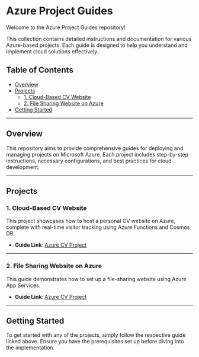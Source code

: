 # Azure Project Guides

Welcome to the Azure Project Guides repository!

This collection contains detailed instructions and documentation for various Azure-based projects. Each guide is designed to help you understand and implement cloud solutions effectively.

## Table of Contents

- [Overview](#overview)
- [Projects](#projects)
  - [1. Cloud-Based CV Website](#1-cloud-based-cv-website)
  - [2. File Sharing Website on Azure](#2-File-Sharing-Website-on-Azure)
    <!-- Add links to other projects here -->
- [Getting Started](#getting-started)

---

## Overview

This repository aims to provide comprehensive guides for deploying and managing projects on Microsoft Azure. Each project includes step-by-step instructions, necessary configurations, and best practices for cloud development.

---

## Projects

### 1. Cloud-Based CV Website

This project showcases how to host a personal CV website on Azure, complete with real-time visitor tracking using Azure Functions and Cosmos DB.

- **Guide Link**: [Azure CV Project](https://github.com/your-username/your-repo-name/tree/main/Azure-CV)

---

### 2. File Sharing Website on Azure

This guide demonstrates how to set up a file-sharing website using Azure App Services.

- **Guide Link**: [Azure CV Project](https://github.com/your-username/your-repo-name/tree/main/Azure-CV)

---

## Getting Started

To get started with any of the projects, simply follow the respective guide linked above. Ensure you have the prerequisites set up before diving into the implementation.
